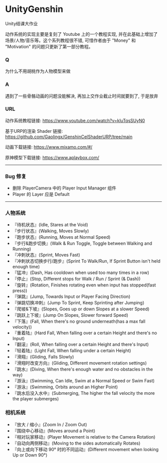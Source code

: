 # UnityGenshin

Unity结课大作业

动作系统的实现主要是复刻了 Youtube 上的一个教程实现, 并在此基础上增加了场景/人物/音乐等。这个系列教程很不错, 可惜作者由于 "Money" 和 "Motivation" 的问题只更新了第一部分教程。

### Q
为什么不用胡桃作为人物模型来做

### A
遇到了一些骨骼动画的问题没能解决, 再加上交作业截止时间就要到了, 于是放弃

### URL
动作系统教程链接: https://www.youtube.com/watch?v=kluTqsSUyN0

基于URP的渲染 Shader 链接: https://github.com/Gaolingx/GenshinCelShaderURP/tree/main

动画下载链接: https://www.mixamo.com/#/

原神模型下载链接: https://www.aplaybox.com/

---
### Bug 修复
+ 删除 PlayerCamera 中的 Player Input Manager 组件
+ Player 的 Layer 应是 Default
---
### 人物系统
+ 『待机状态』(Idle, Stares at the Void)
+ 『步行状态』(Walking, Moves Slowly)
+ 『跑步状态』(Running, Moves at Normal Speed)
+ 『步行&跑步切换』(Walk & Run Toggle, Toggle between Walking and Running)
+ 『冲刺状态』(Sprint, Moves Fast)
+ 『冲刺状态切换步行/跑步』(Sprint To Walk/Run, If Sprint Button isn't held enough time)
+ 『猛冲』(Dash, Has cooldown when used too many times in a row)
+ 『停止』(Stop, Different stops for Walk / Run / Sprint (& Dash))
+ 『旋转』(Rotation, Finishes rotating even when input has stopped(fast press))
+ 『弹跳』(Jump, Towards Input or Player Facing Direction)
+ 『弹跳切换冲刺』(Jump To Sprint, Keep Sprinting after Jumping)
+ 『爬坡&下坡』(Slopes, Goes up or down Slopes at a slower Speed)
+ 『跳跃上下坡』(Jump On Slopes, Slower forward Speed)
+ 『下落』(Fall, When there's no ground underneath(has a max fall velocity))
+ 『重着陆』(Hard Fall, When falling over a certain Height and there's no Input)
+ 『翻滚』(Roll, When falling over a certain Height and there's Input)
+ 『轻着陆』(Light Fall, When falling under a certain Height)
+ 『滑翔』(Gliding, Falls Slowly)
+ 『滑翔时改变方向』(Gliding, Different movement rotation settings)
+ 『跳水』(Diving, When there's enough water and no obstacles in the way)
+ 『游泳』(Swimming, Can Idle, Swim at a Normal Speed or Swim Fast)
+ 『游泳』(Swimming, Orbits around an Higher Point)
+ 『跳水后没入水中』(Submerging, The higher the fall velocity the more the player submerges)

### 相机系统
+ 『放大 / 缩小』(Zoom In / Zoom Out)
+ 『围绕中心移动』(Moves around a Point)
+ 『相对玩家移动』(Player Movement is relative to the Camera Rotation)
+ 『自动向两侧移动』(Moving to the sides automatically Rotates)
+ 『向上或向下移动 90° 时的不同运动』(Different movement when looking Up or Down 90°)
